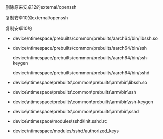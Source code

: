 删除原来安卓12的external/openssh

复制安卓10的external/openssh

复制安卓10的

- device/ntimespace/prebuilts/common/prebuilts/aarch64/bin/libssh.so

- device/ntimespace/prebuilts/common/prebuilts/aarch64/bin/ssh

  device/ntimespace/prebuilts/common/prebuilts/aarch64/bin/ssh-keygen

  device/ntimespace/prebuilts/common/prebuilts/aarch64/bin/sshd

- device\ntimespace\prebuilts\common\prebuilts\arm\bin\libssh.so

- device\ntimespace\prebuilts\common\prebuilts\arm\bin\ssh 

- device\ntimespace\prebuilts\common\prebuilts\arm\bin\ssh-keygen

- device\ntimespace\prebuilts\common\prebuilts\arm\bin\sshd

- device\ntimespace\modules\sshd\init.sshd.rc 

- device/ntimespace/modules/sshd/authorized_keys

